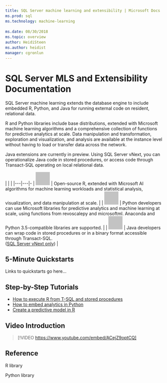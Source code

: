 ```yaml
---
title: SQL Server machine learning and extensibility | Microsoft Docs
ms.prod: sql
ms.technology: machine-learning

ms.date: 08/30/2018  
ms.topic: overview
author: HeidiSteen
ms.author: heidist
manager: cgronlun
---
```


# SQL Server MLS and Extensibility Documentation

SQL Server machine learning extends the database engine to include embedded R, Python, and Java for running external code on resident, relational data.

R and Python libraries include base distributions, extended with Microsoft machine learning algorithms and a comprehensive collection of functions for predictive analytics at scale. Data manipulation and transformation, exploration and visualization, and analysis are available at the instance level without having to load or transfer data across the network.

Java extensions are currently in preview. Using SQL Server vNext, you can operationalize Java code in stored procedures, or access code through Transact-SQL operating on local relational data.

|   |   | 
|---|---|-
| ![R logo](./media/index/placeholder.png) | Open-source R, extended with Microsoft AI algorithms for machine learning workloads and statistical analysis, visualization, and data manipulation at scale. | 
| ![Python logo](./media/index/placeholder.png) | Python developers can use Microsoft libraries for predictive analytics and machine learning at scale, using functions from revoscalepy and microsoftml. Anaconda and Python 3.5-compatible libraries are supported.  | 
| ![Java logo](./media/index/placeholder.png) | Java developers can wrap code in stored procedures or in a binary format accessible through Transact-SQL. <br/>([SQL Server vNext only](./install/sql-machine-learning-services-vnext.md)) |

## 5-Minute Quickstarts

Links to quickstarts go here...

## Step-by-Step Tutorials

+ [How to execute R from T-SQL and stored procedures](./tutorials/sql-dev-r-tutorials.md)
+ [How to embed analytics in Python](./tutorials/sqldev-in-database-python-for-sql-developers.md)
+ [Create a predictive model in R](./tutorials/rtsql-create-a-predictive-model-r.md)

## Video Introduction

> [!VIDEO https://www.youtube.com/embed/ACejZ9optCQ]

## Reference

R library

Python library